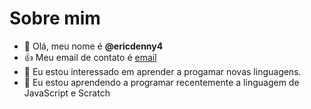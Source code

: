 # Sobre mim
- 👋 Olá, meu nome é **@ericdenny4**
- :+1: Meu email de contato é [email](eric.kretchmann@escola.pr.gov.br)
- 👀 Eu estou interessado em aprender a progamar novas linguagens.
- 🌱 Eu estou aprendendo a programar recentemente a linguagem de JavaScript e Scratch
